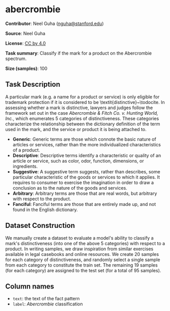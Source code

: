 # abercrombie 
 **Contributor**: Neel Guha (nguha@stanford.edu)
 
 **Source**: Neel Guha
 
 **License**: [CC by 4.0](https://creativecommons.org/licenses/by/4.0/)
 
 **Task summary**: Classify if the mark for a product on the Abercrombie spectrum.
 
 **Size (samples)**: 100
 
 ## Task Description
 
 A particular mark (e.g. a name for a product or service) is only eligible for trademark protection if it is considered to be \textit{distinctive}~\todocite. In assessing whether a mark is distinctive, lawyers and judges follow the framework set out in the case *Abercrombie & Fitch Co. v. Hunting World, Inc.*, which enumerates 5 categories of distinctiveness. These categories characterize the relationship between the dictionary definition of the term used in the mark, and the service or product it is being attached to.
 
 - **Generic**: Generic terms are those which connote the basic nature of articles or services, rather than the more individualized characteristics of a product.
 - **Descriptive**: Descriptive terms identify a characteristic or quality of an article or service, such as color, odor, function, dimensions, or ingredients.
 - **Suggestive**: A suggestive term suggests, rather than describes, some particular characteristic of the goods or services to which it applies. It requires to consumer to exercise the imagination in order to draw a conclusion as to the nature of the goods and services.
 - **Arbitrary**: Arbitrary terms are those that are real words, but arbitrary with respect to the product.
 - **Fanciful**: Fanciful terms are those that are entirely made up, and not found in the English dictionary.
 
 ## Dataset Construction
 
 We manually create a dataset to evaluate a model's ability to classify a mark's distinctiveness (into one of the above 5 categories) with respect to a product. In writing samples, we draw inspiration from similar exercises available in legal casebooks and online resources. We create 20 samples for each category of distinctiveness, and randomly select a single sample from each category to constitute the train set. The remaining 19 samples (for each category) are assigned to the test set (for a total of 95 samples).
 
 
 ## Column names
 
 - `text`: the text of the fact pattern
 - `label`: *Abercrombie* classification